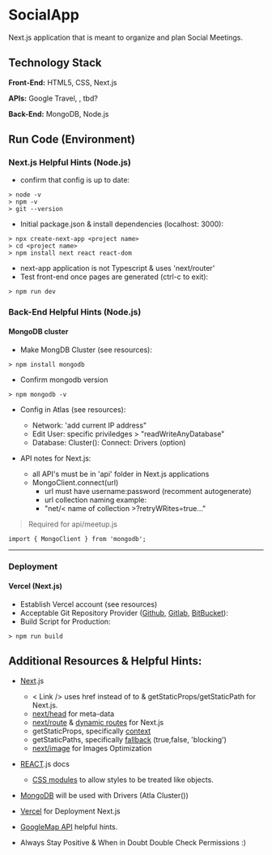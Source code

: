 # SocialApp
Next.js application that is meant to organize and plan Social Meetings. 

## Technology Stack
**Front-End:** HTML5, CSS, Next.js

**APIs:**  Google Travel, , tbd?

**Back-End:** MongoDB, Node.js



## Run Code (Environment)
### Next.js Helpful Hints (Node.js)
- confirm that config is up to date:

```
> node -v
> npm -v
> git --version
```

- Initial package.json & install dependencies (localhost: 3000):
```
> npx create-next-app <project name>
> cd <project name>
> npm install next react react-dom
```
- next-app application is not Typescript & uses 'next/router'
- Test front-end once pages are generated (ctrl-c to exit):
```
> npm run dev
```

### Back-End Helpful Hints (Node.js)
#### MongoDB cluster
- Make MongDB Cluster (see resources):
```
> npm install mongodb
```

- Confirm mongodb version
```
> npm mongodb -v
```
- Config in Atlas (see resources):
    - Network: 'add current IP address"
    - Edit User: specific priviledges > "readWriteAnyDatabase" 
    - Database: Cluster(): Connect: Drivers (option)
    
- API notes for Next.js:
    - all API's must be in 'api' folder in Next.js applications
    - MongoClient.connect(url)
        - url must have username:password (recomment autogenerate) 
        - url collection naming example: 
        - "net/< name of collection >?retryWRites=true..."
    
> Required for api/meetup.js
```
import { MongoClient } from 'mongodb';
```

--------------------------------------------------
### Deployment
#### Vercel (Next.js)
- Establish Vercel account (see resources)
-  Acceptable Git Repository Provider ([Github](https://github.com/), [Gitlab](https://about.gitlab.com/), [BitBucket](https://bitbucket.org/product)):
- Build Script for Production:
```
> npm run build
```


## Additional Resources & Helpful Hints:
- [Next](https://nextjs.org/docs/getting-started#system-requirements).js
    - < Link /> uses href instead of to & getStaticProps/getStaticPath for Next.js.
    - [next/head](https://nextjs.org/docs/api-reference/next/head) for meta-data
    - [next/route](https://nextjs.org/docs/api-reference/next/router) & [dynamic routes](https://nextjs.org/docs/routing/dynamic-routes) for Next.js
    - getStaticProps, specifically [context](https://nextjs.org/docs/api-reference/data-fetching/get-static-props)
    - getStaticPaths, specifically [fallback](https://nextjs.org/docs/api-reference/data-fetching/get-static-paths) (true,false, 'blocking')
    - [next/image](https://nextjs.org/docs/basic-features/image-optimization) for Images Optimization
    
- [REACT](https://react.dev/).js docs
    - [CSS modules](https://create-react-app.dev/docs/adding-a-css-modules-stylesheet/) to allow styles to be treated like objects.
- [MongoDB](https://www.mongodb.com/) will be used with Drivers (Atla Cluster())
- [Vercel](https://vercel.com/) for Deployment Next.js
- [GoogleMap API](https://www.99darshan.com/posts/interactive-maps-using-nextjs-and-google-maps/) helpful hints. 
- Always Stay Positive & When in Doubt Double Check Permissions :) 